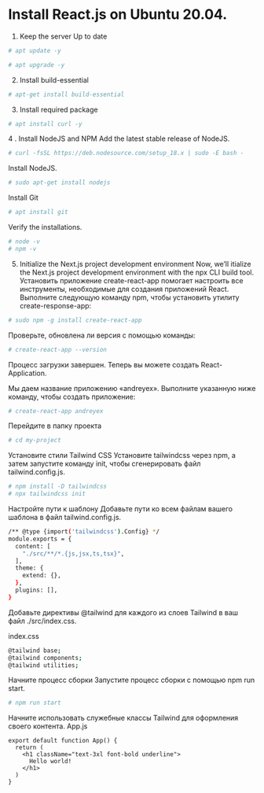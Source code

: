 # Install React.js on Ubuntu 20.04.
1. Keep the server Up to date
```bash
# apt update -y

# apt upgrade -y
```
2. Install build-essential
```bash
# apt-get install build-essential
```
3. Install required package
```bash
# apt install curl -y
```
4 . Install NodeJS and NPM
Add the latest stable release of NodeJS.
```bash
# curl -fsSL https://deb.nodesource.com/setup_18.x | sudo -E bash -
```
Install NodeJS.
```bash
# sudo apt-get install nodejs
```
Install Git
```bash
# apt install git
```
Verify the installations.
```bash
# node -v
# npm -v
```
5. Initialize the Next.js project development environment
Now, we’ll itialize the Next.js project development environment with the npx CLI build tool.
Установить приложение create-react-app помогает настроить все инструменты, необходимые для создания приложений React.
Выполните следующую команду npm, чтобы установить утилиту create-response-app:
```bash
# sudo npm -g install create-react-app
```
Проверьте, обновлена ли версия с помощью команды:
```bash
# create-react-app --version
```
Процесс загрузки завершен. Теперь вы можете создать React-Application.

Мы даем название приложению «andreyex». Выполните указанную ниже команду, чтобы создать приложение:
```bash
# create-react-app andreyex
```
Перейдите в папку проекта
```bash
# cd my-project
```
Установите стили Tailwind CSS
Установите tailwindcss через npm, а затем запустите команду init, чтобы сгенерировать файл tailwind.config.js.
```bash
# npm install -D tailwindcss
# npx tailwindcss init
```
Настройте пути к шаблону
Добавьте пути ко всем файлам вашего шаблона в файл tailwind.config.js.
```bash
/** @type {import('tailwindcss').Config} */
module.exports = {
  content: [
    "./src/**/*.{js,jsx,ts,tsx}",
  ],
  theme: {
    extend: {},
  },
  plugins: [],
}
```
Добавьте директивы @tailwind для каждого из слоев Tailwind в ваш файл ./src/index.css.

index.css
```bash
@tailwind base;
@tailwind components;
@tailwind utilities;
```
Начните процесс сборки
Запустите процесс сборки с помощью npm run start.
```bash
# npm run start
```
Начните использовать служебные классы Tailwind для оформления своего контента.
App.js
```
export default function App() {
  return (
    <h1 className="text-3xl font-bold underline">
      Hello world!
    </h1>
  )
}
```
